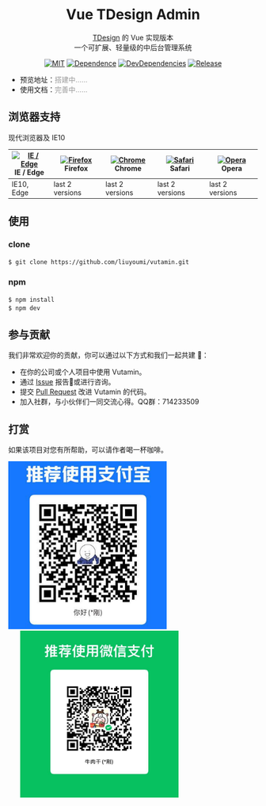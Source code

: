 <h1 align="center">Vue TDesign Admin</h1>

<div align="center">

[TDesign](https://tdesign.tencent.com/mobile-vue/overview) 的 Vue 实现版本  
一个可扩展、轻量级的中后台管理系统

[![MIT](https://img.shields.io/github/license/liuyoumi/vutamin)](https://github.com/liuyoumi/vutamin/blob/master/LICENSE)
[![Dependence](https://img.shields.io/david/liuyoumi/vutamin)](https://david-dm.org/liuyoumi/vutamin)
[![DevDependencies](https://img.shields.io/david/dev/liuyoumi/vutamin)](https://david-dm.org/liuyoumi/vutamin?type=dev)
[![Release](https://img.shields.io/github/v/release/liuyoumi/vutamin)](https://github.com/liuyoumi/vutamin/releases/latest)
</div>

- 预览地址：<span style="color: #999">搭建中……</span>
- 使用文档：<span style="color: #999">完善中……</span>

## 浏览器支持

现代浏览器及 IE10

| [<img src="https://raw.githubusercontent.com/alrra/browser-logos/master/src/edge/edge_48x48.png" alt="IE / Edge" width="24px" height="24px" />](http://godban.github.io/browsers-support-badges/)</br>IE / Edge | [<img src="https://raw.githubusercontent.com/alrra/browser-logos/master/src/firefox/firefox_48x48.png" alt="Firefox" width="24px" height="24px" />](http://godban.github.io/browsers-support-badges/)</br>Firefox | [<img src="https://raw.githubusercontent.com/alrra/browser-logos/master/src/chrome/chrome_48x48.png" alt="Chrome" width="24px" height="24px" />](http://godban.github.io/browsers-support-badges/)</br>Chrome | [<img src="https://raw.githubusercontent.com/alrra/browser-logos/master/src/safari/safari_48x48.png" alt="Safari" width="24px" height="24px" />](http://godban.github.io/browsers-support-badges/)</br>Safari | [<img src="https://raw.githubusercontent.com/alrra/browser-logos/master/src/opera/opera_48x48.png" alt="Opera" width="24px" height="24px" />](http://godban.github.io/browsers-support-badges/)</br>Opera |
|-----------------------------------------------------------------------------------------------------------------------------------------------------------------------------------------------------------------|-------------------------------------------------------------------------------------------------------------------------------------------------------------------------------------------------------------------|---------------------------------------------------------------------------------------------------------------------------------------------------------------------------------------------------------------|---------------------------------------------------------------------------------------------------------------------------------------------------------------------------------------------------------------|-----------------------------------------------------------------------------------------------------------------------------------------------------------------------------------------------------------|
| IE10, Edge                                                                                                                                                                                                      | last 2 versions                                                                                                                                                                                                   | last 2 versions                                                                                                                                                                                               | last 2 versions                                                                                                                                                                                               | last 2 versions                                                                                                                                                                                           |

## 使用

### clone

```bash
$ git clone https://github.com/liuyoumi/vutamin.git
```

### npm

```bash
$ npm install
$ npm dev
```

## 参与贡献

我们非常欢迎你的贡献，你可以通过以下方式和我们一起共建 🌟：

- 在你的公司或个人项目中使用 Vutamin。
- 通过 [Issue](https://github.com/liuyoumi/vutamin/issues) 报告:bug:或进行咨询。
- 提交 [Pull Request](https://github.com/liuyoumi/vutamin/pulls) 改进 Vutamin 的代码。
- 加入社群，与小伙伴们一同交流心得。QQ群：714233509

## 打赏

如果该项目对您有所帮助，可以请作者喝一杯咖啡。
<p>
  <img src="./src/assets/imgs/alipay.jpg" width="320px" style="display: inline-block;" />
  <img src="src/assets/imgs/wechatpay.jpg" width="320px" style="display: inline-block; margin-left: 24px;" />
</p>

